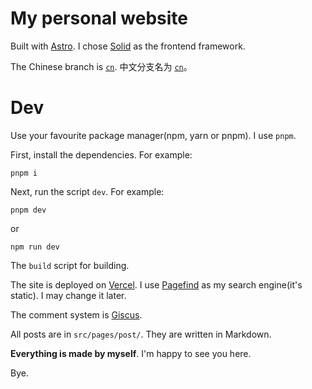 # My personal website

Built with [Astro](https://astro.build). I chose [Solid](https://solidjs.com/) as the frontend framework.

The Chinese branch is [`cn`](https://github.com/zihan-ch/blog/tree/cn). 中文分支名为 [`cn`](https://github.com/zihan-ch/blog/tree/cn)。

# Dev

Use your favourite package manager(npm, yarn or pnpm). I use `pnpm`.

First, install the dependencies. For example:

```shell
pnpm i
```

Next, run the script `dev`. For example:

```shell
pnpm dev
```

or

```shell
npm run dev
```

The `build` script for building.

The site is deployed on [Vercel](https://vercel.com). I use [Pagefind](https://pagefind.app/) as my search engine(it's static). I may change it later.

The comment system is [Giscus](https://giscus.app).

All posts are in `src/pages/post/`. They are written in Markdown.

**Everything is made by myself**. I'm happy to see you here.

Bye.
